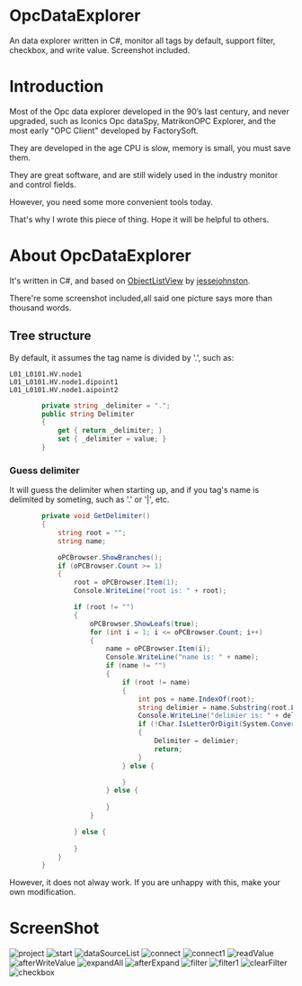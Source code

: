# OpcDataExplorer
An data explorer written in C#, monitor all tags by default, support filter, checkbox, and write value. Screenshot included.

# Introduction
Most of the Opc data explorer developed in the 90’s last century, and never upgraded, such as Iconics Opc dataSpy, MatrikonOPC Explorer, and the most early "OPC Client" developed by FactorySoft.

They are developed in the age CPU is slow, memory is small, you must save them.

They are great software, and are still widely used in the industry monitor and control fields.

However, you need some more convenient tools today. 

That's why I wrote this piece of thing. Hope it will be helpful to others.

# About OpcDataExplorer

It's written in C#, and based on [ObjectListView](https://github.com/jessejohnston/ObjectListView) by [jessejohnston](https://github.com/jessejohnston).

There're some screenshot included,all said one picture says more than thousand words.

## Tree structure


By default, it assumes the tag name is divided by '.', such as:

```
L01_L0101.HV.node1
L01_L0101.HV.node1.dipoint1
L01_L0101.HV.node1.aipoint2

```

```cs
		private string _delimiter = ".";
		public string Delimiter 
		{ 
            get { return _delimiter; }
			set { _delimiter = value; }
		}
```

### Guess delimiter

It will guess the delimiter when starting up, and if you tag's name is delimited by someting, such as '.' or '|', etc.

```cs
		private void GetDelimiter()
		{
			string root = "";
			string name;

            oPCBrowser.ShowBranches();
			if (oPCBrowser.Count >= 1)
			{
				root = oPCBrowser.Item(1);
				Console.WriteLine("root is: " + root);

				if (root != "")
				{
					oPCBrowser.ShowLeafs(true);
					for (int i = 1; i <= oPCBrowser.Count; i++)
					{
						name = oPCBrowser.Item(i);
						Console.WriteLine("name is: " + name);
						if (name != "")
						{
							if (root != name)
							{
								int pos = name.IndexOf(root);
								string delimier = name.Substring(root.Length, 1);
								Console.WriteLine("delimier is: " + delimier);
                                if (!Char.IsLetterOrDigit(System.Convert.ToChar(delimier)))
								{
									Delimiter = delimier;
									return;
								}
							} else {

							}
						} else {
							
						}
					}

				} else {
					
				}
			}
		}
```
However, it does not alway work. If you are unhappy with this, make your own modification.

# ScreenShot
![project](https://github.com/tzws/OpcDataExplorer/blob/master/Screenshot/project.png)
![start](https://github.com/tzws/OpcDataExplorer/blob/master/Screenshot/start.png)
![dataSourceList](https://github.com/tzws/OpcDataExplorer/blob/master/Screenshot/dataSourceList.png)
![connect](https://github.com/tzws/OpcDataExplorer/blob/master/Screenshot/connect.png)
![connect1](https://github.com/tzws/OpcDataExplorer/blob/master/Screenshot/connect1.png)
![readValue](https://github.com/tzws/OpcDataExplorer/blob/master/Screenshot/readValue.png)
![afterWriteValue](https://github.com/tzws/OpcDataExplorer/blob/master/Screenshot/afterWriteValue.png)
![expandAll](https://github.com/tzws/OpcDataExplorer/blob/master/Screenshot/expandAll.png)
![afterExpand](https://github.com/tzws/OpcDataExplorer/blob/master/Screenshot/afterExpand.png)
![filter](https://github.com/tzws/OpcDataExplorer/blob/master/Screenshot/filter.png)
![filter1](https://github.com/tzws/OpcDataExplorer/blob/master/Screenshot/filter1.png)
![clearFilter](https://github.com/tzws/OpcDataExplorer/blob/master/Screenshot/clearFilter.png)
![checkbox](https://github.com/tzws/OpcDataExplorer/blob/master/Screenshot/checkbox.png)
